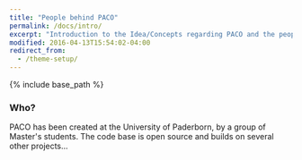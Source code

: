 ```yaml
---
title: "People behind PACO"
permalink: /docs/intro/
excerpt: "Introduction to the Idea/Concepts regarding PACO and the people working on PACO."
modified: 2016-04-13T15:54:02-04:00
redirect_from:
  - /theme-setup/
---
```


{% include base_path %}

### Who?
PACO has been created at the University of Paderborn, by a group of Master's students. The code base is open source and builds on several other projects...
